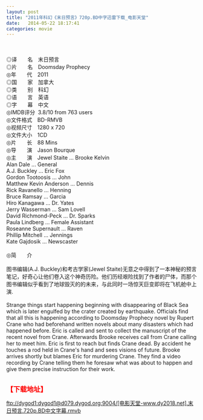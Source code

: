 ```yaml
---
layout: post
title: "2011年科幻《末日预言》720p.BD中字迅雷下载_电影天堂"
date:   2014-05-22 18:17:41
categories: movie
---
```

<html>
 <body>
  <p>
  </p>
  <p>
   <br/>
   <img alt="" border="0" src="http://img14.poco.cn/mypoco/myphoto/20130317/20/66548034201303172010491578034585650_002.jpg"/>
   <br/>
   <br/>
   ◎译　　名　末日预言
   <br/>
   ◎片　　名　Doomsday Prophecy
   <br/>
   ◎年　　代　2011
   <br/>
   ◎国　　家　加拿大
   <br/>
   ◎类　　别　科幻
   <br/>
   ◎语　　言　英语
   <br/>
   ◎字　　幕　中文
   <br/>
   ◎IMDB评分  3.8/10 from 763 users
   <br/>
   ◎文件格式　BD-RMVB
   <br/>
   ◎视频尺寸　1280 x 720
   <br/>
   ◎文件大小　1CD
   <br/>
   ◎片　　长　88 Mins
   <br/>
   ◎导　　演　Jason Bourque
   <br/>
   ◎主　　演　Jewel Staite ... Brooke Kelvin
   <br/>
   Alan Dale ... General
   <br/>
   A.J. Buckley ... Eric Fox
   <br/>
   Gordon Tootoosis ... John
   <br/>
   Matthew Kevin Anderson ... Dennis
   <br/>
   Rick Ravanello ... Henning
   <br/>
   Bruce Ramsay ... Garcia
   <br/>
   Hiro Kanagawa ... Dr. Yates
   <br/>
   Jerry Wasserman ... Sam Lovell
   <br/>
   David Richmond-Peck ... Dr. Sparks
   <br/>
   Paula Lindberg ... Female Assistant
   <br/>
   Roseanne Supernault ... Raven
   <br/>
   Phillip Mitchell ... Jennings
   <br/>
   Kate Gajdosik ... Newscaster
   <br/>
   <br/>
   ◎简　　介
   <br/>
   <br/>
   图书编辑(A.J. Buckley)和考古学家(Jewel Staite)无意之中得到了一本神秘的预言笔记，好奇心让他们卷入这个神奇历险。他们历经艰险找到了作者的尸体，而那个图书编辑似乎看到了地球毁灭的的未来，与此同时一场惊天巨变即将在飞机舱中上演.
   <br/>
   <br/>
   Strange things start happening beginning with disappearing of Black Sea which is later engulfed by the crater created by earthquake. Officials find that all this is happening according to Doomsday Prophecy novel by Rupert Crane who had beforehand written novels about many disasters which had happened before. Eric is called and sent to collect the manuscript of the recent novel from Crane. Afterwards Brooke receives call from Crane calling her to meet him. Eric is first to reach but finds Crane dead. By accident he touches a rod held in Crane's hand and sees visions of future. Brooke arrives shortly but blames Eric for murdering Crane. They find a video recording by Crane telling them he foresaw what was about to happen and give them precise instruction for their work.
   <br/>
   <br/>
   <img alt="" border="0" src="http://img14.poco.cn/mypoco/myphoto/20130228/17/66548034201302281731159469929923487_001.jpg"/>
  </p>
  <p>
  </p>
  <p>
  </p>
  <p>
   <font color="#ff0000">
    <strong>
     <font size="4">
      【下载地址】
     </font>
    </strong>
   </font>
  </p>
  <p>
   <strong>
    <font color="#ff0000" size="4">
    </font>
   </strong>
  </p>
  <p>
   <strong>
    <font color="#ff0000" size="4">
    </font>
   </strong>
  </p>
  <a href="ftp://dygod1:dygod1@d079.dygod.org:9004/%5B%E7%94%B5%E5%BD%B1%E5%A4%A9%E5%A0%82-www.dy2018.net%5D.%E6%9C%AB%E6%97%A5%E9%A2%84%E8%A8%80.720p.BD%E4%B8%AD%E6%96%87%E5%AD%97%E5%B9%95.rmvb">
   ftp://dygod1:dygod1@d079.dygod.org:9004/[电影天堂-www.dy2018.net].末日预言.720p.BD中文字幕.rmvb
  </a>
 </body>
</html>